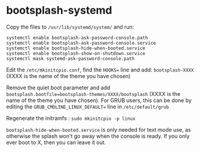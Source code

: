 # bootsplash-systemd

Copy the files to `/usr/lib/systemd/system/` and run:

    systemctl enable bootsplash-ask-password-console.path
    systemctl enable bootsplash-ask-password-console.service
    systemctl enable bootsplash-hide-when-booted.service
    systemctl enable bootsplash-show-on-shutdown.service
    systemctl mask systemd-ask-password-console.path

Edit the `/etc/mkinitcpio.conf`, find the `HOOKS=` line and add: `bootsplash-XXXX` (XXXX is the name of the theme you have chosen)

Remove the quiet boot parameter and add `bootsplash.bootfile=bootsplash-themes/XXXX/bootsplash` (XXXX is the name of the theme you have chosen). For GRUB users, this can be done by editing the `GRUB_CMDLINE_LINUX_DEFAULT=` line in `/etc/default/grub`

Regenerate the initramfs : `sudo mkinitcpio -p linux`

`bootsplash-hide-when-booted.service` is  only needed for text mode use, as otherwise the splash won't go away when the console is ready. If you only ever boot to X, then you can leave it out.